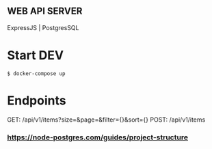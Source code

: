 ## WEB API SERVER

ExpressJS | PostgresSQL

# Start DEV
```
$ docker-compose up
```

# Endpoints
GET: /api/v1/items?size=&page=&filter={}&sort={}
POST: /api/v1/items


### https://node-postgres.com/guides/project-structure